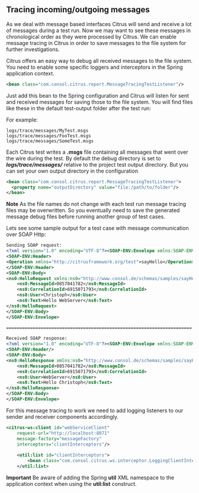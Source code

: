 ## Tracing incoming/outgoing messages

As we deal with message based interfaces Citrus will send and receive a lot of messages during a test run. Now we may want to see these messages in chronological order as they were processed by Citrus. We can enable message tracing in Citrus in order to save messages to the file system for further investigations.

Citrus offers an easy way to debug all received messages to the file system. You need to enable some specific loggers and interceptors in the Spring application context.

```xml
<bean class="com.consol.citrus.report.MessageTracingTestListener"/>
```

Just add this bean to the Spring configuration and Citrus will listen for sent and received messages for saving those to the file system. You will find files like these in the default test-output folder after the test run:

For example:

```
logs/trace/messages/MyTest.msgs 
logs/trace/messages/FooTest.msgs 
logs/trace/messages/SomeTest.msgs 
```

Each Citrus test writes a **.msgs** file containing all messages that went over the wire during the test. By default the debug directory is set to ***logs/trace/messages/*** relative to the project test output directory. But you can set your own output directory in the configuration

```xml
<bean class="com.consol.citrus.report.MessageTracingTestListener">
  <property name="outputDirectory" value="file:/path/to/folder"/>
</bean>
```

**Note**
As the file names do not change with each test run message tracing files may be overwritten. So you eventually need to save the generated message debug files before running another group of test cases.

Lets see some sample output for a test case with message communication over SOAP Http:

```xml
Sending SOAP request:
<?xml version="1.0" encoding="UTF-8"?><SOAP-ENV:Envelope xmlns:SOAP-ENV="http://schemas.xmlsoap.org/soap/envelope/">
<SOAP-ENV:Header>
<Operation xmlns="http://citrusframework.org/test">sayHello</Operation>
</SOAP-ENV:Header>
<SOAP-ENV:Body>
<ns0:HelloRequest xmlns:ns0="http://www.consol.de/schemas/samples/sayHello.xsd">
    <ns0:MessageId>0857041782</ns0:MessageId>
    <ns0:CorrelationId>6915071793</ns0:CorrelationId>
    <ns0:User>Christoph</ns0:User>
    <ns0:Text>Hello WebServer</ns0:Text>
</ns0:HelloRequest>
</SOAP-ENV:Body>
</SOAP-ENV:Envelope>

======================================================================

Received SOAP response:
<?xml version="1.0" encoding="UTF-8"?><SOAP-ENV:Envelope xmlns:SOAP-ENV="http://schemas.xmlsoap.org/soap/envelope/">
<SOAP-ENV:Header/>
<SOAP-ENV:Body>
<ns0:HelloResponse xmlns:ns0="http://www.consol.de/schemas/samples/sayHello.xsd">
    <ns0:MessageId>0857041782</ns0:MessageId>
    <ns0:CorrelationId>6915071793</ns0:CorrelationId>
    <ns0:User>WebServer</ns0:User>
    <ns0:Text>Hello Christoph</ns0:Text>
</ns0:HelloResponse>
</SOAP-ENV:Body>
</SOAP-ENV:Envelope>
```

For this message tracing to work we need to add logging listeners to our sender and receiver components accordingly.

```xml
<citrus-ws:client id="webServiceClient"
    request-url="http://localhost:8071"
    message-factory="messageFactory"
    interceptors="clientInterceptors"/>
    
    <util:list id="clientInterceptors">
        <bean class="com.consol.citrus.ws.interceptor.LoggingClientInterceptor"/>
    </util:list>
```

**Important**
Be aware of adding the Spring **util** XML namespace to the application context when using the **util:list** construct.

